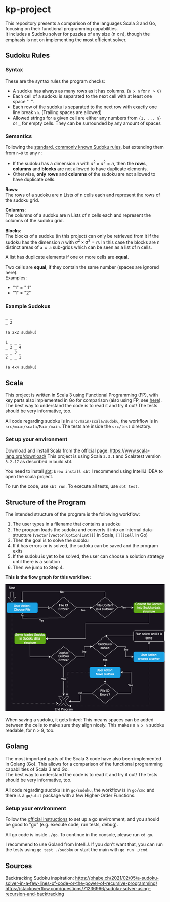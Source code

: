 # kp-project
This repository presents a comparison of the languages Scala 3 and Go, focusing on their functional programming capabilities.\
It includes a Sudoku solver for puzzles of any size (n x n), though the emphasis is not on implementing the most efficient solver.

## Sudoku Rules

### Syntax
These are the syntax rules the program checks:

- A sudoku has always as many rows as it has columns. (`n x n` for `n > 0`)
- Each cell of a sudoku is separated to the next cell with at least one space "` `".
- Each row of the sudoku is separated to the next row with exactly one line break `\n`. (Trailing spaces are allowed)
- Allowed strings for a given cell are either any numbers from `{1, ... n}` or `_` for empty cells. They can be surrounded by any amount of spaces

### Semantics
Following the [standard, commonly known Sudoku rules](https://en.wikipedia.org/wiki/Sudoku#Variations_of_grid_sizes_or_region_shapes), but extending them from `n=9` to any `n`:

- If the sudoku has a dimension $n$ with $a^2 \times a^2 = n$, then the **rows**, **columns** and **blocks** are not allowed to have duplicate elements.
- Otherwise, **only** **rows** and **columns** of the sudoku are not allowed to have duplicate cells.

**Rows**:\
The rows of a sudoku are n Lists of n cells each and represent the rows of the sudoku grid.

**Columns**:\
The columns of a sudoku are n Lists of n cells each and represent the columns of the sudoku grid.

**Blocks**:\
The blocks of a sudoku (in this project) can only be retrieved from it if the sudoku has the dimension $n$ with $a^2 \times a^2 = n$.
In this case the blocks are n distinct areas of `a x a` sub-grids which can be seen as a list of n cells.

A list has duplicate elements if one or more cells are **equal**.

Two cells are **equal**, if they contain the same number (spaces are ignored here).\
Examples:
- "1" $=$ " 1"
- "1" $\ne$ "2"

### Example Sudokus

```sudoku
_ _
_ 2

(a 2x2 sudoku)
```

```sudoku
1 _ _ _
_ 2 _ 4
_ _ 3 _
2 _ _ 1

(a 4x4 sudoku)
```

## Scala
This project is written in Scala 3 using Functional Programming (FP), with key parts also implemented in Go for comparison (also using FP, see [here](#golang)).\
The best way to understand the code is to read it and try it out! The tests should be very informative, too.

All code regarding sudoku is in `src/main/scala/sudoku`, the workflow is in `src/main/scala/Main/main`.
The tests are inside the `src/test` directory.


### Set up your environment

Download and install Scala from the official page: https://www.scala-lang.org/download/
This project is using Scala `3.3.1` and Scalatest version `3.2.17` as described in build.sbt.

You need to install [sbt](https://www.scala-sbt.org/): `brew install sbt`
I recommend using IntelliJ IDEA to open the scala project.

To run the code, use `sbt run`. To execute all tests, use `sbt test`.

## Structure of the Program
The intended structure of the program is the following workflow:

1. The user types in a filename that contains a sudoku
2. The program loads the sudoku and converts it into an internal data-structure (`Vector[Vector[Option[Int]]]` in Scala, `[][]Cell` in Go)
3. Then the goal is to solve the sudoku
4. If it has errors or is solved, the sudoku can be saved and the program exits
5. If the sudoku is yet to be solved, the user can choose a solution strategy until there is a solution
6. Then we jump to Step 4.

**This is the flow graph for this workflow:**

![Sudoku-Workflow.png](Sudoku-Workflow.png)

When saving a sudoku, it gets linted: This means spaces can be added between the cells to make sure they align nicely. This makes a `n x n` sudoku readable, for n > 9, too.

## Golang

The most important parts of the Scala 3 code have also been implemented in Golang (Go). This allows for a comparison of the functional programming capabilities of Scala 3 and Go.\
The best way to understand the code is to read it and try it out! The tests should be very informative, too.

All code regarding sudoku is in `go/sudoku`, the workflow is in `go/cmd` and there is a `go/util` package with a few Higher-Order Functions.

### Setup your environment
Follow the [official instructions](https://go.dev/doc/tutorial/getting-started) to set up a go environment, and you should be good to "go" (e.g. execute code, run tests, debug).

All go code is inside `./go`. To continue in the console, please run `cd go`.

I recommend to use Goland from IntelliJ. If you don't want that, you can run the tests using `go test ./sudoku` or start the main with `go run ./cmd`.

## Sources
Backtracking Sudoku inspiration:
https://phabe.ch/2021/02/05/a-sudoku-solver-in-a-few-lines-of-code-or-the-power-of-recursive-programming/
https://stackoverflow.com/questions/71236966/sudoku-solver-using-recursion-and-backtracking